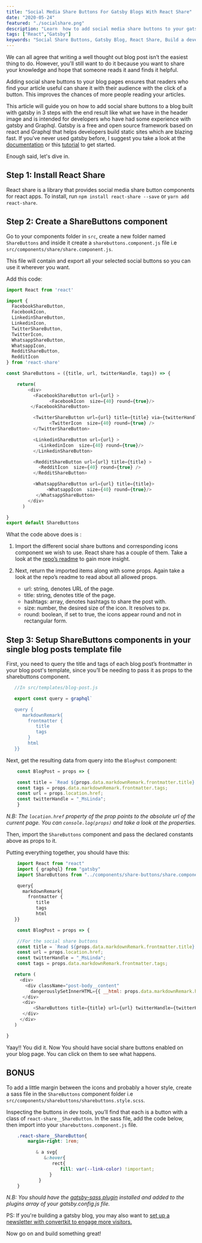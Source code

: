 ```yaml
---
title: "Social Media Share Buttons For Gatsby Blogs With React Share"
date: "2020-05-24"
featured: "./socialshare.png"
description: "Learn  how to add social media share buttons to your gatsby blog in 3 simple steps using the react share library."
tags: ["React","Gatsby"]
keywords: "Social Share Buttons, Gatsby Blog, React Share, Build a developer blog "
---
```


We can all agree that writing a well thought out blog post isn’t the easiest thing to do. However, you'll still want to do it because you want to share your knowledge and hope that someone reads it aand finds it helpful.

Adding social share buttons to your blog pages ensures that readers who find your article useful can share it with their audience with the click of a button. This improves the chances of more people reading your articles.

This article will guide you on how to add social share buttons to a blog built with gatsby in 3 steps with the end result like what we have in the header image and is intended for developers who have had some experience with gatsby and Graphql. Gatsby is a free and open source framework based on react and Graphql that helps developers build static sites which are blazing fast. If you’ve never used gatsby before, I suggest you take a look at the <a class="inline-link" href="https://www.gatsbyjs.org/tutorial/">documentation</a> or this <a class="inline-link" href="https://ibaslogic.com/blog/gatsby-tutorial-from-scratch-for-beginners/#working-with-gatsby-data">tutorial</a> to get started.

Enough said, let's dive in.

## Step 1: Install React Share

React share is a library that provides social media share button components for react apps. To install, run `npm install react-share --save`   or   `yarn add react-share`.

## Step 2: Create a ShareButtons component

Go to your components folder in `src`, create a new folder named `ShareButtons` and inside it create a `sharebuttons.component.js` file i.e `src/components/share/share.component.js`.

This file will contain and export all your selected social buttons so you can use it wherever you want.

Add this code:

```javascript
import React from 'react'

import {
  FacebookShareButton,
  FacebookIcon,
  LinkedinShareButton,
  LinkedinIcon,
  TwitterShareButton,
  TwitterIcon,
  WhatsappShareButton,
  WhatsappIcon,
  RedditShareButton,
  RedditIcon
} from 'react-share'

const ShareButtons = ({title, url, twitterHandle, tags}) => {

    return(
        <div>
          <FacebookShareButton url={url} >
                <FacebookIcon  size={40} round={true}/>
         </FacebookShareButton>

          <TwitterShareButton url={url} title={title} via={twitterHandle} hashtags={tags}>
                <TwitterIcon  size={40} round={true} />
          </TwitterShareButton>

          <LinkedinShareButton url={url} >
            <LinkedinIcon  size={40} round={true}/>
          </LinkedinShareButton>

          <RedditShareButton url={url} title={title} >
            <RedditIcon  size={40} round={true} />
          </RedditShareButton>

          <WhatsappShareButton url={url} title={title}>
               <WhatsappIcon  size={40} round={true}/>
           </WhatsappShareButton>
        </div>
      )

}
export default ShareButtons

```

What the code above does is :

1. Import the different social share buttons  and corresponding icons component we wish to use. React share has a couple of them. Take a look at the <a class="inline-link" href="https://github.com/nygardk/react-share">repo’s readme</a> to gain more insight.

2.  Next, return the imported items along with some props. Again take a look at the repo’s readme to read about all allowed props.
    - url: string, denotes URL of the page.
    - title: string, denotes title of the page.
    - hashtags: array, denotes hashtags to share the post with.
    - size: number, the desired size of the icon. It resolves to px.
    - round: boolean, if set to true, the icons appear round and not in rectangular form.


##  Step 3: Setup ShareButtons components in your single blog posts template file

First, you need to query the title and tags of each blog post’s frontmatter in your blog post's template, since you’ll be needing to pass it as props to the sharebuttons component.

```javascript
   //In src/templates/blog-post.js

   export const query = graphql`

   query {
      markdownRemark{
        frontmatter {
           title
           tags
        }
        html
   }}

```


Next, get the resulting data from query into the `BlogPost` component:

```javascript
    const BlogPost = props => {

    const title = `Read ${props.data.markdownRemark.frontmatter.title} `;
    const tags = props.data.markdownRemark.frontmatter.tags;
    const url = props.location.href;
    const twitterHandle = "_MsLinda";
    }

```

*N.B: The `location.href` property of the prop points to the absolute url of the current page. You can `console.log(props)` and take a look at the properties.*

Then, import the `ShareButtons` component and pass the declared constants above as props to it.

Putting everything together, you should have this:

```javascript
    import React from "react"
    import { graphql} from "gatsby"
    import ShareButtons from "../components/share-buttons/share.component"

    query{
      markdownRemark{
        frontmatter {
           title
           tags
           html
   }}

    const BlogPost = props => {

    //For the social share buttons
    const title = `Read ${props.data.markdownRemark.frontmatter.title} `;
    const url = props.location.href;
    const twitterHandle = "_MsLinda";
    const tags = props.data.markdownRemark.frontmatter.tags;

   return (
     <div>
       <div className="post-body__content"
         dangerouslySetInnerHTML={{ __html: props.data.markdownRemark.html}}>
      </div>
      <div>
          <ShareButtons title={title} url={url} twitterHandle={twitterHandle} tags={tags}/>
      </div>
     </div>
   )

}

```


Yaay!! You did it. Now You should have social share buttons enabled on your blog page. You can click on them to see what happens.

## BONUS

To add a little margin between the icons and probably a hover style, create a sass file in the `ShareButtons` component folder i.e `src/components/sharebuttons/sharebuttons.style.scss`.

Inspecting the buttons in dev tools, you’ll find that each is a button with a class of  `react-share__ShareButton`. In the sass file, add the code below, then import into your `sharebuttons.component.js` file.

```css
    .react-share__ShareButton{
        margin-right: 1rem;

           & a svg{
              &:hover{
                 rect{
                    fill: var(--link-color) !important;
                }
            }
    }
```


*N.B: You should have the <a href="https://www.gatsbyjs.org/docs/sass/" class="inline-link">gatsby-sass plugin</a> installed and added to the plugins array of your gatsby.config.js file.*

PS: If you're building a gatsby blog, you may also want to <a target="blank" class="inline-link" href="https://www.codewithlinda.com/blog/email-newsletter-subscription-for-gatsby-using-convertkit/">set up a newsletter with convertkit to engage more visitors.</a>


Now go on and build something great!




